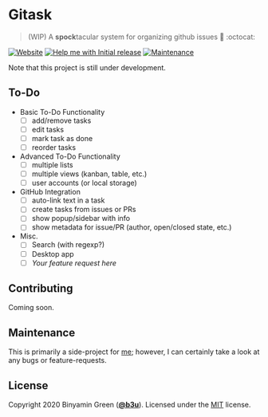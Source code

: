 # Gitask
> (WIP) A **spock**tacular system for organizing github issues :vulcan_salute: :octocat:

[![Website](https://img.shields.io/website?down_message=down&label=gh-pages&logo=github&up_message=online&up_color=blue&url=https%3A%2F%2Fb3u.github.io%2Fgitask&style=flat-square)](https://b3u.github.io/gitask)
[![Help me with Initial release](https://img.shields.io/badge/Help_me_with-Initial_Release-success?style=flat-square)](https://github.com/b3u/gitask/issues?q=is%3Aissue+milestone%3A%22Initial+Release)
[![Maintenance](https://img.shields.io/maintenance/yes/2020?style=flat-square)](#maintenance)

Note that this project is still under development.

## To-Do
- Basic To-Do Functionality
  - [ ] add/remove tasks
  - [ ] edit tasks
  - [ ] mark task as done
  - [ ] reorder tasks
- Advanced To-Do Functionality
  - [ ] multiple lists
  - [ ] multiple views (kanban, table, etc.)
  - [ ] user accounts (or local storage)
- GitHub Integration
  - [ ] auto-link text in a task
  - [ ] create tasks from issues or PRs
  - [ ] show popup/sidebar with info
  - [ ] show metadata for issue/PR (author, open/closed state, etc.)
- Misc.
  - [ ] Search (with regexp?)
  - [ ] Desktop app
  - [ ] *Your feature request here*

## Contributing
Coming soon.

## Maintenance
This is primarily a side-project for [me](https://github.com/b3u); however, I can certainly take a look at any bugs or feature-requests.

## License
Copyright 2020 Binyamin Green ([**@b3u**](https://github.com/b3u)). Licensed under the [MIT](https://github.com/b3u/gitask/blob/master/LICENSE) license.